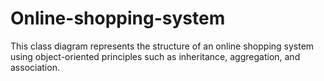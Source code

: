 # Online-shopping-system
This class diagram represents the structure of an online shopping system using object-oriented principles  such as inheritance, aggregation, and association. 
